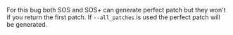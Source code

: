 For this bug both SOS and SOS+ can generate perfect patch
but they won't if you return the first patch. If
`--all_patches` is used the perfect patch will be generated.
